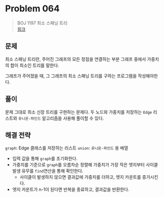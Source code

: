# Problem 064

> BOJ 1197 최소 스패닝 트리
> <br/>
> [링크](https://www.acmicpc.net/problem/1197)

## 문제

최소 스패닝 트리란, 주어진 그래프의 모든 정점을 연결하는 부분 그래프 중에서 가중치의 합이 최소인 트리를 말한다.

그래프가 주어졌을 때, 그 그래프의 최소 스패닝 트리를 구하는 프로그램을 작성해야한다.

## 풀이

문제 그대로 최소 신장 트리를 구현하는 문제다. 두 노드와 가중치를 저장하는 `Edge` 리스트와 `유니온-파인드` 알고리즘을 사용해 풀이할 수 있다.

## 해결 전략

`graph`: Edge 클래스를 저장하는 리스트
`union`: `유니온-파인드` 용 배열

- 입력 값을 통해 `graph`를 초기화한다.
- 가중치를 기준으로 `graph`를 오름차순 정렬해 가중치가 가장 작은 엣지부터 사이클 발생 유무를 `find`연산을 통해 확인한다.
    - 사이클이 발생하지 않으면 결과값에 가중치를 더하고, 엣지 카운트를 증가시킨다.
- 엣지 카운트가 n-1이 된다면 반복을 종료하고, 결과값을 반환한다.